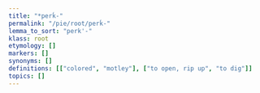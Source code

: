 ```yaml
---
title: "*perḱ-"
permalink: "/pie/root/perḱ-"
lemma_to_sort: "perk'-"
klass: root
etymology: []
markers: []
synonyms: []
definitions: [["colored", "motley"], ["to open, rip up", "to dig"]]
topics: []
---
```

